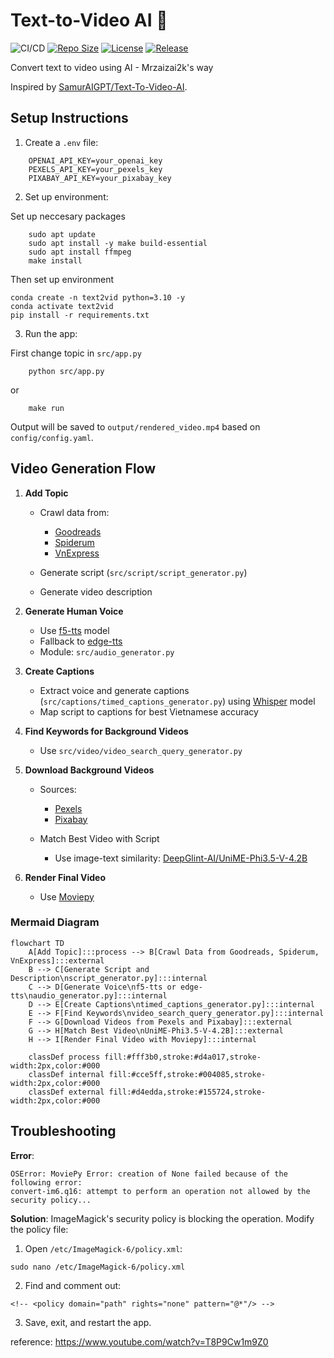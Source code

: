 # Text-to-Video AI 🚀


![CI/CD](https://github.com/mrzaizai2k/auto_tiktok/actions/workflows/workloads.yaml/badge.svg)
[![Repo Size](https://img.shields.io/github/repo-size/mrzaizai2k/auto_tiktok?style=flat-square)](https://github.com/mrzaizai2k/auto_tiktok)
[![License](https://img.shields.io/github/license/mrzaizai2k/auto_tiktok?style=flat-square)](https://opensource.org/licenses/MIT)
[![Release](https://img.shields.io/github/v/release/mrzaizai2k/auto_tiktok?style=flat-square)](https://github.com/mrzaizai2k/auto_tiktok/releases)


Convert text to video using AI - Mrzaizai2k's way

Inspired by [SamurAIGPT/Text-To-Video-AI](https://github.com/SamurAIGPT/Text-To-Video-AI).


## Setup Instructions

1. Create a `.env` file:
```
    OPENAI_API_KEY=your_openai_key
    PEXELS_API_KEY=your_pexels_key
    PIXABAY_API_KEY=your_pixabay_key
```

2. Set up environment:

Set up neccesary packages
```
    sudo apt update
    sudo apt install -y make build-essential
    sudo apt install ffmpeg
    make install

```

Then set up environment

```
conda create -n text2vid python=3.10 -y
conda activate text2vid
pip install -r requirements.txt
```

3. Run the app:

First change topic in `src/app.py`

```
    python src/app.py
```
or
```
    make run
```

Output will be saved to `output/rendered_video.mp4` based on `config/config.yaml`.

## Video Generation Flow

1. **Add Topic**

   * Crawl data from:

     * [Goodreads](https://www.goodreads.com/)
     * [Spiderum](https://spiderum.com/)
     * [VnExpress](https://vnexpress.net/)
   * Generate script (`src/script/script_generator.py`)
   * Generate video description

2. **Generate Human Voice**

   * Use [f5-tts](https://huggingface.co/spaces/hynt/F5-TTS-Vietnamese-100h) model
   * Fallback to [edge-tts](https://pypi.org/project/edge-tts/)
   * Module: `src/audio_generator.py`

3. **Create Captions**

   * Extract voice and generate captions (`src/captions/timed_captions_generator.py`) using [Whisper](https://github.com/openai/whisper) model
   * Map script to captions for best Vietnamese accuracy

4. **Find Keywords for Background Videos**

   * Use `src/video/video_search_query_generator.py`

5. **Download Background Videos**

   * Sources:

     * [Pexels](https://www.pexels.com/)
     * [Pixabay](https://pixabay.com/)

    * Match Best Video with Script

        * Use image-text similarity: [DeepGlint-AI/UniME-Phi3.5-V-4.2B](https://huggingface.co/DeepGlint-AI/UniME-Phi3.5-V-4.2B)

7. **Render Final Video**

   * Use [Moviepy](https://pypi.org/project/moviepy/)



### Mermaid Diagram

```mermaid
flowchart TD
    A[Add Topic]:::process --> B[Crawl Data from Goodreads, Spiderum, VnExpress]:::external
    B --> C[Generate Script and Description\nscript_generator.py]:::internal
    C --> D[Generate Voice\nf5-tts or edge-tts\naudio_generator.py]:::internal
    D --> E[Create Captions\ntimed_captions_generator.py]:::internal
    E --> F[Find Keywords\nvideo_search_query_generator.py]:::internal
    F --> G[Download Videos from Pexels and Pixabay]:::external
    G --> H[Match Best Video\nUniME-Phi3.5-V-4.2B]:::external
    H --> I[Render Final Video with Moviepy]:::internal

    classDef process fill:#fff3b0,stroke:#d4a017,stroke-width:2px,color:#000
    classDef internal fill:#cce5ff,stroke:#004085,stroke-width:2px,color:#000
    classDef external fill:#d4edda,stroke:#155724,stroke-width:2px,color:#000
```



## Troubleshooting

**Error**:
```
OSError: MoviePy Error: creation of None failed because of the following error:
convert-im6.q16: attempt to perform an operation not allowed by the security policy...
```

**Solution**:
ImageMagick's security policy is blocking the operation. Modify the policy file:

1. Open `/etc/ImageMagick-6/policy.xml`:
```
sudo nano /etc/ImageMagick-6/policy.xml
```
2. Find and comment out:
```
<!-- <policy domain="path" rights="none" pattern="@*"/> -->
```
3. Save, exit, and restart the app.

reference: https://www.youtube.com/watch?v=T8P9Cw1m9Z0

